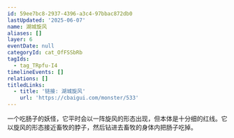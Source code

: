 ```yaml
---
id: 59ee7bc8-2937-4396-a3c4-97bbac872db0
lastUpdated: '2025-06-07'
name: 湖城旋风
aliases: []
layer: 6
eventDate: null
categoryId: cat_OfFSSbRb
tagIds:
  - tag_TRpfu-I4
timelineEvents: []
relations: []
titledLinks:
  - title: '链接: 湖城旋风'
    url: 'https://cbaigui.com/monster/533'
---
```

一个吃肠子的妖怪，它平时会以一阵旋风的形态出现，但本体是十分细的红线。它以旋风的形态接近畜牧的脖子，然后钻进去畜牧的身体内把肠子吃掉。
